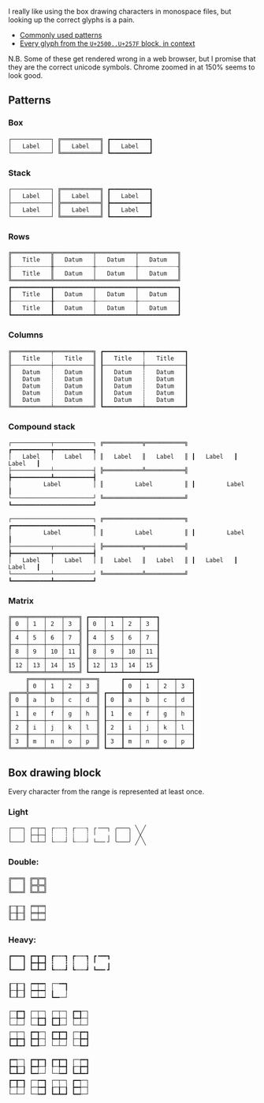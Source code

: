 I really like using the box drawing characters in monospace files, but looking 
up the correct glyphs is a pain.

- [Commonly used patterns](#patterns)
- [Every glyph from the `U+2500..U+257F` block, in context](#box-drawing-block)

N.B. Some of these get rendered wrong in a web browser, but I promise that they are 
the correct unicode symbols. Chrome zoomed in at 150% seems to look good.

## Patterns

### Box
```
┌───────────┐ ╔═══════════╗ ┏━━━━━━━━━━━┓
│   Label   │ ║   Label   ║ ┃   Label   ┃
└───────────┘ ╚═══════════╝ ┗━━━━━━━━━━━┛
```
### Stack
```
┌───────────┐ ╔═══════════╗ ┏━━━━━━━━━━━┓
│   Label   │ ║   Label   ║ ┃   Label   ┃
├───────────┤ ╠═══════════╣ ┣━━━━━━━━━━━┫
│   Label   │ ║   Label   ║ ┃   Label   ┃
└───────────┘ ╚═══════════╝ ┗━━━━━━━━━━━┛
```
### Rows
```
╔═══════════╦═══════════╤═══════════╤═══════════╗
║   Title   ║   Datum   │   Datum   │   Datum   ║
╟┈┈┈┈┈┈┈┈┈┈┈╫┈┈┈┈┈┈┈┈┈┈┈┼┈┈┈┈┈┈┈┈┈┈┈┼┈┈┈┈┈┈┈┈┈┈┈╢
║   Title   ║   Datum   │   Datum   │   Datum   ║
╚═══════════╩═══════════╧═══════════╧═══════════╝
┏━━━━━━━━━━━┳━━━━━━━━━━━┯━━━━━━━━━━━┯━━━━━━━━━━━┓
┃   Title   ┃   Datum   │   Datum   │   Datum   ┃
┠┈┈┈┈┈┈┈┈┈┈┈╂┈┈┈┈┈┈┈┈┈┈┈┼┈┈┈┈┈┈┈┈┈┈┈┼┈┈┈┈┈┈┈┈┈┈┈┨
┃   Title   ┃   Datum   │   Datum   │   Datum   ┃
┗━━━━━━━━━━━┻━━━━━━━━━━━┷━━━━━━━━━━━┷━━━━━━━━━━━┛
```
### Columns
```
╔═══════════╤═══════════╗ ┏━━━━━━━━━━━┯━━━━━━━━━━━┓ 
║   Title   ┊   Title   ║ ┃   Title   ┊   Title   ┃
╟───────────┼───────────╢ ┠───────────┼───────────┨
║   Datum   ┊   Datum   ║ ┃   Datum   ┊   Datum   ┃
║   Datum   ┊   Datum   ║ ┃   Datum   ┊   Datum   ┃
║   Datum   ┊   Datum   ║ ┃   Datum   ┊   Datum   ┃
║   Datum   ┊   Datum   ║ ┃   Datum   ┊   Datum   ┃
║   Datum   ┊   Datum   ║ ┃   Datum   ┊   Datum   ┃
╚═══════════╧═══════════╝ ┗━━━━━━━━━━━┷━━━━━━━━━━━┛
```
### Compound stack
```
┌───────────┬───────────┐ ╔═══════════╦═══════════╗ ┏━━━━━━━━━━━┳━━━━━━━━━━━┓ 
│   Label   │   Label   │ ║   Label   ║   Label   ║ ┃   Label   ┃   Label   ┃
├───────────┴───────────┤ ╠═══════════╩═══════════╣ ┣━━━━━━━━━━━┻━━━━━━━━━━━┫
│         Label         │ ║         Label         ║ ┃         Label         ┃
└───────────────────────┘ ╚═══════════════════════╝ ┗━━━━━━━━━━━━━━━━━━━━━━━┛

┌───────────────────────┐ ╔═══════════════════════╗ ┏━━━━━━━━━━━━━━━━━━━━━━━┓ 
│         Label         │ ║         Label         ║ ┃         Label         ┃
├───────────┬───────────┤ ╠═══════════╦═══════════╣ ┣━━━━━━━━━━━┳━━━━━━━━━━━┫
│   Label   │   Label   │ ║   Label   ║   Label   ║ ┃   Label   ┃   Label   ┃
└───────────┴───────────┘ ╚═══════════╩═══════════╝ ┗━━━━━━━━━━━┻━━━━━━━━━━━┛
```
### Matrix
```
╔════╤════╤════╤════╗ ┏━━━━┯━━━━┯━━━━┯━━━━┓
║ 0  │ 1  │ 2  │ 3  ║ ┃ 0  │ 1  │ 2  │ 3  ┃
╟────┼────┼────┼────╣ ┠────┼────┼────┼────┨
║ 4  │ 5  │ 6  │ 7  ║ ┃ 4  │ 5  │ 6  │ 7  ┃
╟────┼────┼────┼────╣ ┠────┼────┼────┼────┨
║ 8  │ 9  │ 10 │ 11 ║ ┃ 8  │ 9  │ 10 │ 11 ┃
╟────┼────┼────┼────╣ ┠────┼────┼────┼────┨
║ 12 │ 13 │ 14 │ 15 ║ ┃ 12 │ 13 │ 14 │ 15 ┃
╚════╧════╧════╧════╝ ┗━━━━┷━━━━┷━━━━┷━━━━┛
     ╔════╤════╤════╤════╗      ┏━━━━┯━━━━┯━━━━┯━━━━┓
     ║ 0  │ 1  │ 2  │ 3  ║      ┃ 0  │ 1  │ 2  │ 3  ┃
╔════╬════╪════╪════╪════╣ ┏━━━━╋━━━━┿━━━━┿━━━━┿━━━━┫
║ 0  ║ a  │ b  │ c  │ d  ║ ┃ 0  ┃ a  │ b  │ c  │ d  ┃
╟────╫────┼────┼────┼────╢ ┠────╂────┼────┼────┼────┨
║ 1  ║ e  │ f  │ g  │ h  ║ ┃ 1  ┃ e  │ f  │ g  │ h  ┃
╟────╫────┼────┼────┼────╢ ┠────╂────┼────┼────┼────┨
║ 2  ║ i  │ j  │ k  │ l  ║ ┃ 2  ┃ i  │ j  │ k  │ l  ┃
╟────╫────┼────┼────┼────╢ ┃────╂────┼────┼────┼────┨
║ 3  ║ m  │ n  │ o  │ p  ║ ┃ 3  ┃ m  │ n  │ o  │ p  ┃
╚════╩════╧════╧════╧════╝ ┗━━━━┻━━━━┷━━━━┷━━━━┷━━━━┛

```
## Box drawing block 

Every character from the  range is represented at least once.

### Light
```
┌───┐ ┌─┬─┐ ┌┄┄┄┐ ┌┈┈┈┐ ┌╶──┐ ╭───╮ ╲ ╱
│   │ ├─┼─┤ ┆   ┆ ┊   ┊ ╵   ╷ │   │  ╳
└───┘ └─┴─┘ └┄┄┄┘ └┈┈┈┘ └──╴┘ ╰───╯ ╱ ╲
```
### Double:
```
╔═══╗ ╔═╦═╗ 
║   ║ ╠═╬═╣
╚═══╝ ╚═╩═╝
```
```
╓─╥─╖ ╒═╤═╕
╟─╫─╢ ╞═╪═╡
╙─╨─╜ ╘═╧═╛
```
### Heavy:
```
┏━━━┓ ┏━┳━┓ ┏┅┅┅┓ ┏┉┉┉┓ ┏╺━━┓
┃   ┃ ┣━╋━┫ ┇   ┇ ┋   ┋ ╹   ╻
┗━━━┛ ┗━┻━┛ ┗┅┅┅┛ ┗┉┉┉┛ ┗━━╸┛
```

```
┎─┰─┒ ┍━┯━┑ ┌─╼━┓
┠─╂─┨ ┝━┿━┥ ╽   ╿
┖─┸─┚ ┕━┷━┙ ┗━╾─┘

┌─┲━┓ ┌─┬─┐ ┌─┬─┐ ┏━┱─┐
├─╄━┩ ├─╆━┪ ┢━╅─┤ ┡━╃─┤
└─┴─┘ └─┺━┛ ┗━┹─┘ └─┴─┘
┌─┬─┐ ┏━┱─┐ ┏━┳━┓ ┌─┲━┓  
┢━╈━┪ ┣━╉─┤ ┡━╇━┩ ├─╊━┫  
┗━┻━┛ ┗━┹─┘ └─┴─┘ └─┺━┛  

┏━┭─┐ ┏━┳━┓ ┏━┳━┓ ┌─┮━┓
┣━╅─┧ ┣━╃─┦ ┞─╄━┫ ┟─╆━┫
┗━┻━┛ ┗━┵─┘ └─┶━┛ ┗━┻━┛
┏━┳━┓ ┌─┮━┓ ┌─┬─┐ ┏━┭─┐ 
┞─╀─┦ ├─┾━┫ ┟─╁─┧ ┣━┽─┤ 
└─┴─┘ └─┶━┛ ┗━┻━┛ ┗━┵─┘ 
```

